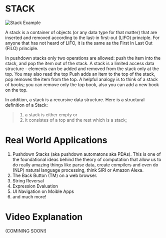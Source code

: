 # STACK

![Stack Example](./stack_example)

A stack is a container of objects (or any data type for that matter) that are inserted and removed according to the last-in first-out (LIFO) principle. For anyone that has not heard of LIFO, it is the same as the First In Last Out (FILO) principle.

In pushdown stacks only two operations are allowed: push the item into the stack, and pop the item out of the stack. A stack is a limited access data structure - elements can be added and removed from the stack only at the top. You may also read the top Push adds an item to the top of the stack, pop removes the item from the top. A helpful analogy is to think of a stack of books; you can remove only the top book, also you can add a new book on the top.


In addition, a stack is a recursive data structure. Here is a structural definition of a Stack:

> 1. a stack is either empty or
> 2. it consistes of a top and the rest which is a stack;

# Real World Applications

1. Pushdown Stacks (aka pushdown automatons aka PDAs). This is one of the foundational ideas behind the theory of computation that allow us to do really amazing things like parse data, create compilers and even do (NLP) natural language processing, think SIRI or Amazon Alexa.
2. The Back Button (TM) on a web browser.
3. String Reversal
4. Expression Evaluation
5. UI Navigation on Moible Apps
6. and much more!


# Video Explanation

(COMINING SOON!)
